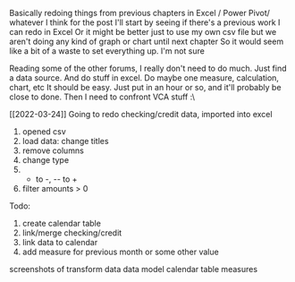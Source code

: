 Basically redoing things from previous chapters in Excel / Power Pivot/ whatever
I think for the post I'll start by seeing if there's a previous work I can redo in Excel
Or it might be better just to use my own csv file 
but we aren't doing any kind of graph or chart until next chapter 
So it would seem like a bit of a waste to set everything up.
I'm not sure

Reading some of the other forums, I really don't need to do much. 
Just find a data source. And do stuff in excel. Do maybe one measure, calculation, chart, etc 
It should be easy. 
Just put in an hour or so, and it'll probably be close to done. 
Then I need to confront VCA stuff :\ 

[[2022-03-24]]
Going to redo checking/credit data, imported into excel

1. opened csv
2. load data: change titles
3. remove columns
4. change type
5. + to -, -- to +
6. filter amounts > 0

Todo: 
1. create calendar table
2. link/merge checking/credit
3. link data to calendar
4. add measure for previous month or some other value

screenshots of 
transform data
data model
calendar table
measures
